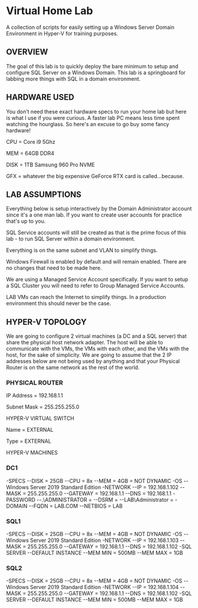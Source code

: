 # Virtual Home Lab
A collection of scripts for easily setting up a Windows Server Domain Environment in Hyper-V for training purposes.



## OVERVIEW

The goal of this lab is to quickly deploy the bare minimum to setup and configure SQL Server on a Windows Domain.  This lab is a springboard for labbing more things with SQL in a domain environment.

## HARDWARE USED

You don’t need these exact hardware specs to run your home lab but here is what I use if you were curious.  A faster lab PC means less time spent watching the hourglass.  So here's an excuse to go buy some fancy hardware!

CPU = Core i9 5Ghz

MEM = 64GB DDR4

DISK = 1TB Samsung 960 Pro NVME

GFX = whatever the big expensive GeForce RTX card is called...because.

## LAB ASSUMPTIONS

Everything below is setup interactively by the Domain Administrator account since it's a one man lab.  If you want to create user accounts for practice that's up to you.

SQL Service accounts will still be created as that is the prime focus of this lab - to run SQL Server within a domain environment.

Everything is on the same subnet and VLAN to simplify things.

Windows Firewall is enabled by default and will remain enabled.  There are no changes that need to be made here.

We are using a Managed Service Account specifically.  If you want to setup a SQL Cluster you will need to refer to Group Managed Service Accounts.

LAB VMs can reach the Internet to simplify things.  In a production environment this should never be the case.

## HYPER-V TOPOLOGY

We are going to configure 2 virtual machines (a DC and a SQL server) that share the physical host network adapter.  The host will be able to communicate with the VMs, the VMs with each other, and the VMs with the host, for the sake of simplicity.  We are going to assume that the 2 IP addresses below are not being used by anything and that your Physical Router is on the same network as the rest of the world.

### PHYSICAL ROUTER

IP Address = 192.168.1.1

Subnet Mask = 255.255.255.0

HYPER-V VIRTUAL SWITCH

Name = EXTERNAL

Type = EXTERNAL

HYPER-V MACHINES

### DC1

-SPECS
--DISK = 25GB
--CPU = 8x
--MEM = 4GB = NOT DYNAMIC
-OS
--Windows Server 2019 Standard Edition
-NETWORK
--IP = 192.168.1.102
--MASK = 255.255.255.0
--GATEWAY = 192.168.1.1
--DNS = 192.168.1.1
-PASSWORD
--.\ADMINISTRATOR = <StrongPassword>
--DSRM = <StrongPassword>
--LAB\Administrator = <StrongPassword>
-DOMAIN
--FQDN = LAB.COM
--NETBIOS = LAB
  
### SQL1

-SPECS
--DISK = 25GB
--CPU = 8x
--MEM = 4GB = NOT DYNAMIC
-OS
--Windows Server 2019 Standard Edition
-NETWORK
--IP = 192.168.1.103
--MASK = 255.255.255.0
--GATEWAY = 192.168.1.1
--DNS = 192.168.1.102
-SQL SERVER
--DEFAULT INSTANCE
--MEM MIN = 500MB
--MEM MAX = 1GB

### SQL2

-SPECS
--DISK = 25GB
--CPU = 8x
--MEM = 4GB = NOT DYNAMIC
-OS
--Windows Server 2019 Standard Edition
-NETWORK
--IP = 192.168.1.104
--MASK = 255.255.255.0
--GATEWAY = 192.168.1.1
--DNS = 192.168.1.102
-SQL SERVER
--DEFAULT INSTANCE
--MEM MIN = 500MB
--MEM MAX = 1GB


